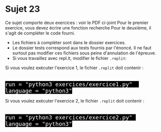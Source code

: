 # Sujet 23

Ce sujet comporte deux exercices : voir le PDF ci-joint
Pour le premier exercice, vous devez écrire une fonction recherche
Pour le deuxième, il s'agit de compléter le code fourni.  
- Les fichiers à compléter sont dans le dossier exercices.   
- Le dossier tests correspond aux tests fournis par l'énoncé. Il ne faut surtout pas modifier ces fichiers sous peine d'annulation de l'épreuve.  
-  Si vous travaillez avec repl.it, modifier le fichier `.replit`:  

Si vous voulez exécuter l'exercice 1,  le fichier `.replit` doit contenir :
<pre><code style="background-color:black;color:white;width:100%;font-size: large;">
run = "python3 exercices/exercice1.py"  
language = "python3"
</code></pre>  
  
Si vous voulez exécuter l'exercice 2, le fichier `.replit` doit contenir :
<pre><code style="background-color:black;color:white;width:100%;font-size: large;">
run = "python3 exercices/exercice2.py" 
language = "python3"
</code></pre>  
